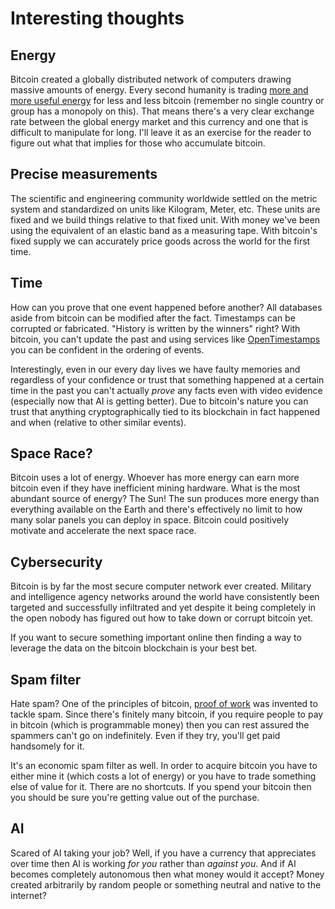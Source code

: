 # Interesting thoughts

## Energy
Bitcoin created a globally distributed network of computers drawing massive amounts of energy.
Every second humanity is trading [more and more useful energy](https://mempool.space/graphs/mining/hashrate-difficulty#all)
for less and less bitcoin (remember no single country or group has a monopoly on this). That means there's a very clear
exchange rate between the global energy market and this currency and one that is difficult to manipulate for long.
I'll leave it as an exercise for the reader to figure out what that implies for those who accumulate bitcoin.


## Precise measurements

The scientific and engineering community worldwide settled on the metric system and standardized on units like
Kilogram, Meter, etc. These units are fixed and we build things relative to that fixed unit. With money we've
been using the equivalent of an elastic band as a measuring tape. With bitcoin's fixed supply we can accurately
price goods across the world for the first time.

## Time

How can you prove that one event happened before another? All databases aside from bitcoin can be modified after the fact.
Timestamps can be corrupted or fabricated. "History is written by the winners" right? With bitcoin, you can't update the
past and using services like [OpenTimestamps](https://en.wikipedia.org/wiki/OpenTimestamps) you can be confident in the
ordering of events.

Interestingly, even in our every day lives we have faulty memories and regardless of your confidence or trust that something
happened at a certain time in the past you can't actually _prove_ any facts even with video evidence
(especially now that AI is getting better). Due to bitcoin's nature you can trust that anything cryptographically tied to its
blockchain in fact happened and when (relative to other similar events).

## Space Race?

Bitcoin uses a lot of energy. Whoever has more energy can earn more bitcoin even if they have inefficient mining
hardware. What is the most abundant source of energy? The Sun! The sun produces more energy than everything available
on the Earth and there's effectively no limit to how many solar panels you can deploy in space. Bitcoin could positively
motivate and accelerate the next space race.

## Cybersecurity

Bitcoin is by far the most secure computer network ever created. Military and intelligence agency networks around the world
have consistently been targeted and successfully infiltrated and yet despite it being completely in the open nobody has
figured out how to take down or corrupt bitcoin yet.

If you want to secure something important online then finding a way to leverage the data on the bitcoin blockchain is your best bet.

## Spam filter

Hate spam? One of the principles of bitcoin, [proof of work](https://en.wikipedia.org/wiki/Proof_of_work) was invented to tackle spam.
Since there's finitely many bitcoin, if you require people to pay in bitcoin (which is programmable money) then you can rest assured
the spammers can't go on indefinitely. Even if they try, you'll get paid handsomely for it.

It's an economic spam filter as well. In order to acquire bitcoin you have to either mine it (which costs a lot of energy) or you have
to trade something else of value for it. There are no shortcuts. If you spend your bitcoin then you should be sure you're getting value
out of the purchase.

## AI

Scared of AI taking your job? Well, if you have a currency that appreciates over time then AI is working _for you_ rather than _against you_.
And if AI becomes completely autonomous then what money would it accept? Money created arbitrarily by random people or something neutral and native to the internet?

